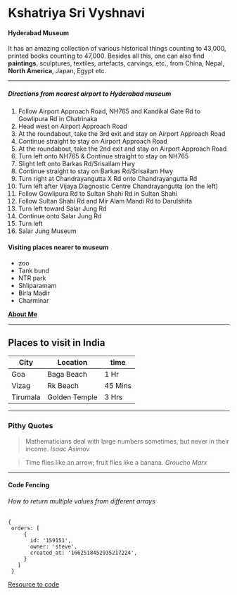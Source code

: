 # Kshatriya Sri Vyshnavi
#### Hyderabad Museum
 It has an amazing collection of various historical things counting to 43,000, printed books counting to 47,000. Besides all this, one can also find **paintings**, sculptures, textiles, artefacts, carvings, etc., from China, Nepal, **North America**, Japan, Egypt etc.
 
----------------------------------------------------------------------------------------------------

##### Directions from nearest airport to Hyderabad museum

1. Follow Airport Approach Road, NH765 and Kandikal Gate Rd to Gowlipura Rd in Chatrinaka
2. Head west on Airport Approach Road
3. At the roundabout, take the 3rd exit and stay on Airport Approach Road
4. Continue straight to stay on Airport Approach Road
5. At the roundabout, take the 2nd exit and stay on Airport Approach Road
6. Turn left onto NH765 & Continue straight to stay on NH765 
7. Slight left onto Barkas Rd/Srisailam Hwy
8. Continue straight to stay on Barkas Rd/Srisailam Hwy
9. Turn right at Chandrayangutta X Rd onto Chandrayangutta Rd
10. Turn left after Vijaya Diagnostic Centre Chandrayangutta (on the left)
11. Follow Gowlipura Rd to Sultan Shahi Rd in Sultan Shahi
12. Follow Sultan Shahi Rd and Mir Alam Mandi Rd to Darulshifa
13. Turn left toward Salar Jung Rd
14. Continue onto Salar Jung Rd
15. Turn left
16. Salar Jung Museum

#### Visiting places nearer to museum

* zoo
* Tank bund
* NTR park
* Shliparamam
* Birla Madir
* Charminar

**[About Me](AboutMe.md)**

------------------------------------------------------------------------------

## Places to visit in India

| City     | Location       | time    |
|----------|----------------|---------|
| Goa      | Baga Beach     | 1 Hr    |
| Vizag    | Rk Beach       | 45 Mins |
| Tirumala | Golden Temple  | 3 Hrs   |

-----------------------------------------------------------------------------

### Pithy Quotes

> Mathematicians deal with large numbers sometimes, but never in their income. *Isaac Asimov*

> Time flies like an arrow; fruit flies like a banana.  *Groucho Marx*

-------------------------------------------------------------------------------

#### Code Fencing

###### How to return multiple values from different arrays

```
{
 orders: [
     {
       id: '159151',
       owner: 'steve',
       created_at: '1662518452935217224',
     }
   ]
 }

 ```

 [Resource to code](https://stackoverflow.com/questions/73629647/how-to-return-multiple-values-from-different-arrays)

 